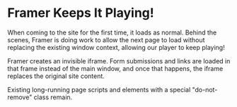 # Framer Keeps It Playing!

When coming to the site for the first time, it loads as normal. Behind the scenes, Framer is doing work to allow the next page to load without replacing the existing window context, allowing our player to keep playing!

Framer creates an invisible iframe. Form submissions and links are loaded in that frame instead of the main window, and once that happens, the iframe replaces the original site content.

Existing long-running page scripts and elements with a special "do-not-remove" class remain.